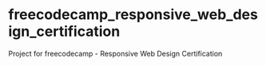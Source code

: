 # freecodecamp_responsive_web_design_certification
Project for freecodecamp - Responsive Web Design Certification
